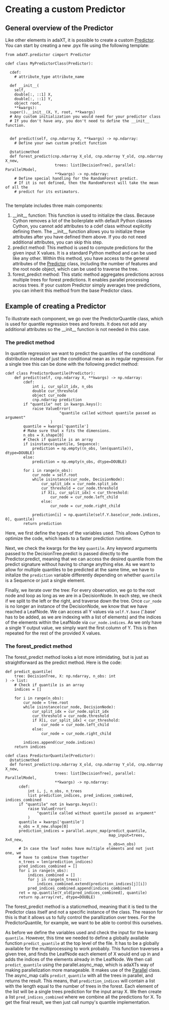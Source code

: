 # Creating a custom Predictor

## General overview of the Predictor

Like other elements in adaXT, it is possible to create a custom
[Predictor](../api_docs/Predictor.md). You can start by creating a new
.pyx file using the following template:

```cython
from adaXT.predictor cimport Predictor

cdef class MyPredictorClass(Predictor):

  cdef:
    # attribute_type attribute_name

  def __init__(
    self,
    double[:, ::1] X,
    double[:, ::1] Y,
    object root,
    **kwargs):
  super().__init__(X, Y, root, **kwargs)
  # Any custom initialization you would need for your predictor class
  # If you don't have any, you don't need to define the __init__ function.
  

  def predict(self, cnp.ndarray X, **kwargs) -> np.ndarray: 
    # Define your own custom predict function

  @staticmethod
  def forest_predict(cnp.ndarray X_old, cnp.ndarray Y_old, cnp.ndarray X_new,
                      trees: list[DecisionTree], parallel: ParallelModel,
                      **kwargs) -> np.ndarray:
    # Define special handling for the RandomForest predict.
    # If it is not defined, then the RandomForest will take the mean of all the
    # predict for its estimators.
  

```

The template includes three main components:

1. \_\_init\_\_ function: This function is used to initialize the class. Because Cython
   removes a lot of the boilerplate with default Python classes Cython, you cannot
   add attributes to a cdef class without explicitly defining them. The \_\_init\_\_
   function allows you to initialize these attributes after you have defined them above.
   If you do not need additional attributes, you can skip this step.
3. predict method: This method is used to compute predictions for the given input X
   values. It is a standard Python method and can be used like any other. Within this
   method, you have access to the general attributes of the
   [Predictor](../api_docs/Predictor.md) class, including the number of features and
   the root node object, which can be used to traverse the tree.
4. forest_predict method: This static method aggregates predictions across multiple
   trees for forest predictions. It enables parallel processing across trees. If your
   custom Predictor simply averages tree predictions, you can inherit this method
   from the base Predictor class.

## Example of creating a Predictor

To illustrate each component, we go over the PredictorQuantile class, which is used
for quantile regression trees and forests. It does not add any additional attributes
so the \_\_init\_\_ function is not needed in this case.

### The predict method

In quantile regression we want to predict the quantiles of the conditional distribution
instead of just the conditional mean as in regular regression. For a single tree this can
be done with the following predict method:

```cython
cdef class PredictorQuantile(Predictor):
    def predict(self, cnp.ndarray X, **kwargs) -> np.ndarray:
        cdef:
            int i, cur_split_idx, n_obs
            double cur_threshold
            object cur_node
            cnp.ndarray prediction
        if "quantile" not in kwargs.keys():
            raise ValueError(
                        "quantile called without quantile passed as argument"
                    )
        quantile = kwargs['quantile']
        # Make sure that x fits the dimensions.
        n_obs = X.shape[0]
        # Check if quantile is an array
        if isinstance(quantile, Sequence):
            prediction = np.empty((n_obs, len(quantile)), dtype=DOUBLE)
        else:
            prediction = np.empty(n_obs, dtype=DOUBLE)

        for i in range(n_obs):
            cur_node = self.root
            while isinstance(cur_node, DecisionNode):
                cur_split_idx = cur_node.split_idx
                cur_threshold = cur_node.threshold
                if X[i, cur_split_idx] < cur_threshold:
                    cur_node = cur_node.left_child
                else:
                    cur_node = cur_node.right_child

            prediction[i] = np.quantile(self.Y.base[cur_node.indices, 0], quantile)
        return prediction

```

Here, we first define the types of the variables used. This allows Cython to
optimize the code, which leads to a faster prediction runtime.

Next, we check the kwargs for the key `quantile`. Any keyword arguments passed
to the DecisionTree.predict is passed directly to the Predictor.predict, meaning
that we can access the desired quantile from the predict signature without having
to change anything else. As we want to allow for multiple quantiles to be
predicted at the same time, we have to initalize the `prediction` variable differently
depending on whether `quantile` is a Sequence or just a single element.

Finally, we iterate over the tree: For every observation, we go to the root node
and loop as long as we are in a DecisionNode. In each step, we check if we split
to the left or the right, and traverse down the tree. Once `cur_node` is no longer
an instance of the DecisionNode, we know that we have reached a LeafNode.
We can access all Y values via `self.Y.base` ('.base' has to be added,
as we are indexing with a list of elements) and the indices of the elements
within the LeafNode via `cur_node.indices`. As we only have a single Y output
value, we simply want the first column of Y. This is then repeated for the rest
of the provided X values.

### The forest_predict method

The forest_predict method looks a lot more intimidating, but is just as
straightforward as the predict method. Here is the code:

```cython
def predict_quantile(
    tree: DecisionTree, X: np.ndarray, n_obs: int
) -> list:
    # Check if quantile is an array
    indices = []

    for i in range(n_obs):
        cur_node = tree.root
        while isinstance(cur_node, DecisionNode):
            cur_split_idx = cur_node.split_idx
            cur_threshold = cur_node.threshold
            if X[i, cur_split_idx] < cur_threshold:
                cur_node = cur_node.left_child
            else:
                cur_node = cur_node.right_child

        indices.append(cur_node.indices)
    return indices

cdef class PredictorQuantile(Predictor):
  @staticmethod
  def forest_predict(cnp.ndarray X_old, cnp.ndarray Y_old, cnp.ndarray X_new,
                      trees: list[DecisionTree], parallel: ParallelModel,
                      **kwargs) -> np.ndarray:
      cdef:
          int i, j, n_obs, n_trees
          list prediction_indices, pred_indices_combined, indices_combined
      if "quantile" not in kwargs.keys():
          raise ValueError(
              "quantile called without quantile passed as argument"
          )
      quantile = kwargs['quantile']
      n_obs = X_new.shape[0]
      prediction_indices = parallel.async_map(predict_quantile,
                                              map_input=trees, X=X_new,
                                              n_obs=n_obs)
      # In case the leaf nodes have multiple elements and not just one, we
      # have to combine them together
      n_trees = len(prediction_indices)
      pred_indices_combined = []
      for i in range(n_obs):
          indices_combined = []
          for j in range(n_trees):
              indices_combined.extend(prediction_indices[j][i])
          pred_indices_combined.append(indices_combined)
      ret = np.quantile(Y_old[pred_indices_combined], quantile)
      return np.array(ret, dtype=DOUBLE)
```

The forest_predict method is a staticmethod, meaning that it is tied to the
Predictor class itself and not a specific instance of the class. The reason for
this is that it allows us to fully control the parallization over trees. For
the PredictorQuantile, for example, we want to be able to control this ourselves.

As before we define the variables used and check the input for the kwarg
`quantile`. However, this time we needed to define a globally available function
`predict_quantile` at the top level of the file. It has to be a globally available
for the multiprocessing to work probably. This function traverses a given tree,
and finds the LeafNode each element of X would end up in and adds the indices
of the elements already in the LeafNode. We then call `predict_quantile`
using the parallel.async_map, which is adaXTs way of making
parallelization more manageable. It makes use of the
[Parallel](../api_docs/Parallel.md) class. The async_map calls
`predict_quantile` with all the trees in parallel, and returns the result. This
means, that `prediction_indices` will contain a list with the length equal
to the number of trees in the forest. Each element of the list will be a single
trees prediction for the input array X. We then create a list
`pred_indices_combined` where we combine all the predictions for X.
To get the final result, we then just call numpy's quantile implementation.
